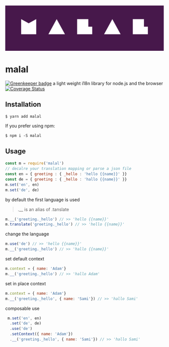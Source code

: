 
<p align="center"><img width="auto" src="logo.png"></p>

# malal

[![Greenkeeper badge](https://badges.greenkeeper.io/mouafa/malal.svg)](https://greenkeeper.io/)
a light weight i18n library for node.js and the browser
[![Coverage Status](https://coveralls.io/repos/github/mouafa/malal/badge.svg?branch=master)](https://coveralls.io/github/mouafa/malal?branch=master)

## Installation
```console
$ yarn add malal
```

If you prefer using npm:

```console
$ npm i -S malal
```

## Usage

```js
const m = require('malal')
// decalre your translation mapping or parse a json file
const en = { greeting : { _hello : 'hello {{name}}' }}
const de = { greeting : { _hello : 'hallo {{name}}' }}
m.set('en', en)
m.set('de', de)
```

by default the first language is used
> .__ is an alias of .tanslate

```js
m.__('greeting._hello') // >> 'hello {{name}}'
m.translate('greeting._hello') // >> 'hello {{name}}'
```

change the language
```js
m.use('de') // >> 'hello {{name}}'
m.__('greeting._hello') // >> 'hallo {{name}}'
```
set default context

```js
m.context = { name: 'Adam'}
m.__('greeting._hello') // >> 'hallo Adam'
```

set in place context
```js
m.context = { name: 'Adam'}
m.__('greeting._hello', { name: 'Sami'}) // >> 'hallo Sami'
```

composable use
```js
 m.set('en', en)
  .set('de', de)
  .use('de')
  .setContext({ name: 'Adam'})
  .__('greeting._hello', { name: 'Sami'}) // >> 'hallo Sami'
```
